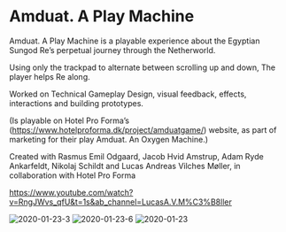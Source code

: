 # Amduat. A Play Machine 

Amduat. A Play Machine is a playable experience about the Egyptian Sungod Re’s perpetual journey through the Netherworld.

Using only the trackpad to alternate between scrolling up and down, The player helps Re along.

Worked on Technical Gameplay Design, visual feedback, effects, interactions and building prototypes.

(Is playable on Hotel Pro Forma’s (https://www.hotelproforma.dk/project/amduatgame/) website, as part of marketing for their play Amduat. An Oxygen Machine.)

Created with Rasmus Emil Odgaard, Jacob Hvid Amstrup, Adam Ryde Ankarfeldt, Nikolaj Schildt and Lucas Andreas Vilches Møller, in collaboration with Hotel Pro Forma

https://www.youtube.com/watch?v=RngJWvs_qfU&t=1s&ab_channel=LucasA.V.M%C3%B8ller

![2020-01-23-3](https://user-images.githubusercontent.com/68421076/142057547-bc8182a2-563d-444c-bfa0-90c40512ddd5.png)
![2020-01-23-6](https://user-images.githubusercontent.com/68421076/142057558-a16cdd69-9299-48e3-8a92-2197fb22e80d.png)
![2020-01-23](https://user-images.githubusercontent.com/68421076/142057567-6067cc8d-fc31-4246-9e2f-23a7d360cb60.png)
